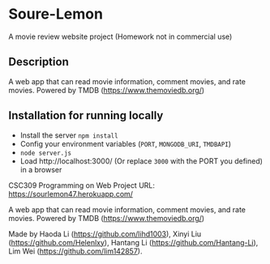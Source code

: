 # Soure-Lemon
A movie review website project (Homework not in commercial use)
## Description
A web app that can read movie information, comment movies, and rate movies. Powered by TMDB (https://www.themoviedb.org/)

## Installation for running locally
- Install the server `npm install`
- Config your environment variables (`PORT`, `MONGODB_URI`, `TMDBAPI`)
- `node server.js`
- Load http://localhost:3000/ (Or replace `3000` with the PORT you defined) in a browser

CSC309 Programming on Web Project
URL: https://sourlemon47.herokuapp.com/

A web app that can read movie information, comment movies, and rate movies. Powered by TMDB (https://www.themoviedb.org/)

Made by Haoda Li (https://github.com/lihd1003), Xinyi Liu (https://github.com/Helenlxy), Hantang Li (https://github.com/Hantang-Li), Lim Wei (https://github.com/lim142857).


